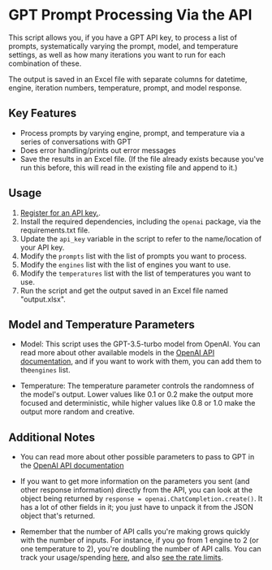 # GPT Prompt Processing Via the API

This script allows you, if you have a GPT API key, to process a list of prompts, systematically varying the prompt, model, and temperature settings, as well as how many iterations you want to run for each combination of these. 

The output is saved in an Excel file with separate columns for datetime, engine, iteration numbers, temperature, prompt, and model response.

## Key Features

- Process prompts by varying engine, prompt, and temperature via a series of conversations with GPT
- Does error handling/prints out error messages
- Save the results in an Excel file. (If the file already exists because you've run this before, this will read in the existing file and append to it.)

## Usage

1. [Register for an API key.](https://platform.openai.com/account/api-keys).
2. Install the required dependencies, including the `openai` package, via the requirements.txt file.
3. Update the `api_key` variable in the script to refer to the name/location of your API key.
4. Modify the `prompts` list with the list of prompts you want to process.
5. Modify the `engines` list with the list of engines you want to use.
6. Modify the `temperatures` list with the list of temperatures you want to use.
7. Run the script and get the output saved in an Excel file named "output.xlsx".

## Model and Temperature Parameters

- Model: This script uses the GPT-3.5-turbo model from OpenAI. You can read more about other available models in the [OpenAI API documentation](https://platform.openai.com/docs/models/overview), and if you want to work with them, you can add them to the`engines` list.

- Temperature: The temperature parameter controls the randomness of the model's output. Lower values like 0.1 or 0.2 make the output more focused and deterministic, while higher values like 0.8 or 1.0 make the output more random and creative.

## Additional Notes

- You can read more about other possible parameters to pass to GPT in the [OpenAI API documentation](https://platform.openai.com/docs/api-reference/chat/create)

- If you want to get more information on the parameters you sent (and other response information) directly from the API, you can look at the object being returned by `response = openai.ChatCompletion.create()`. It has a lot of other fields in it; you just have to unpack it from the JSON object that's returned.

- Remember that the number of API calls you're making grows quickly with the number of inputs. For instance, if you go from 1 engine to 2 (or one temperature to 2), you're doubling the number of API calls. You can track your usage/spending [here](https://platform.openai.com/account/usage), and also [see the rate limits](https://platform.openai.com/docs/guides/rate-limits).